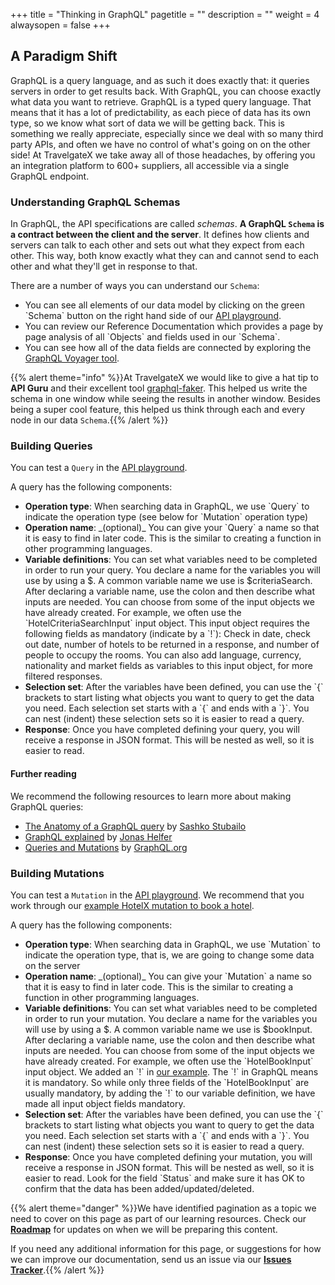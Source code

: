 +++
title = "Thinking in GraphQL"
pagetitle = ""
description = ""
weight = 4
alwaysopen = false
+++

## A Paradigm Shift

GraphQL is a query language, and as such it does exactly that: it queries servers in order to get results back. With GraphQL, you can choose exactly what data you want to retrieve. GraphQL is a typed query language. That means that it has a lot of predictability, as each piece of data has its own type, so we know what sort of data we will be getting back. This is something we really appreciate, especially since we deal with so many third party APIs, and often we have no control of what's going on on the other side! At TravelgateX we take away all of those headaches, by offering you an integration platform to 600+ suppliers, all accessible via a single GraphQL endpoint.

### Understanding GraphQL Schemas

In GraphQL, the API specifications are called _schemas_. **A GraphQL `Schema` is a contract between the client and the server**. It defines how clients and servers can talk to each other and sets out what they expect from each other. This way, both know exactly what they can and cannot send to each other and what they'll get in response to that.

There are a number of ways you can understand our `Schema`:
<ul><li>You can see all elements of our data model by clicking on the green `Schema` button on the right hand side of our <a href="api.travelgatex.com">API playground</a>.</li>
<li>You can review our Reference Documentation which provides a page by page analysis of all `Objects` and fields used in our `Schema`.</li>
  <li>You can see how all of the data fields are connected by exploring the <a href="https://api.travelgatex.com/voyager">GraphQL Voyager tool</a>.</li></ul>
  
{{% alert theme="info" %}}At TravelgateX we would like to give a hat tip to **API Guru** and their excellent tool [graphql-faker](https://github.com/APIs-guru/graphql-faker). This helped us write the schema in one window while seeing the results in another window. Besides being a super cool feature, this helped us think through each and every node in our data `Schema`.{{% /alert %}}

### Building Queries

You can test a `Query` in the <a href="api.travelgatex.com">API playground</a>.

A query has the following components:
<ul><li><strong>Operation type</strong>: When searching data in GraphQL, we use `Query` to indicate the operation type (see below for `Mutation` operation type)</li>
<li><strong>Operation name</strong>: _(optional)_ You can give your `Query` a name so that it is easy to find in later code. This is the similar to creating a function in other programming languages.</li>
<li><strong>Variable definitions</strong>: You can set what variables need to be completed in order to run your query. You declare a name for the variables you will use by using a $. A common variable name we use is $criteriaSearch. After declaring a variable name, use the colon and then describe what inputs are needed. You can choose from some of the input objects we have already created. For example, we often use the `HotelCriteriaSearchInput` input object. This input object requires the following fields as mandatory (indicate by a `!`): Check in date, check out date, number of hotels to be returned in a response, and number of people to occupy the rooms. You can also add language, currency, nationality and market fields as variables to this input object, for more filtered responses.</li> 
<li><strong>Selection set</strong>: After the variables have been defined, you can use the `{` brackets to start listing what objects you want to query to get the data you need. Each selection set starts with a `{` and ends with a `}`. You can nest (indent) these selection sets so it is easier to read a query.</li>
<li><strong>Response</strong>: Once you have completed defining your query, you will receive a response in JSON format. This will be nested as well, so it is easier to read.</li></ul>

#### Further reading
<p>We recommend the following resources to learn more about making GraphQL queries:
<ul><li><a href="https://dev-blog.apollodata.com/the-anatomy-of-a-graphql-query-6dffa9e9e747">The Anatomy of a GraphQL query</a> by <a href="https://github.com/stubailo">Sashko Stubailo</a></li>
  <li><a href="https://dev-blog.apollodata.com/graphql-explained-5844742f195e">GraphQL explained</a> by <a href="https://twitter.com/databricks">Jonas Helfer</a></li>
  <li><a href="https://graphql.org/learn/queries/">Queries and Mutations</a> by <a href="https://graphql.org/">GraphQL.org</a></li></ul></p>
  
### Building Mutations

You can test a `Mutation` in the <a href="api.travelgatex.com">API playground</a>. We recommend that you work through our <a href="/hotelx/quickstart/">example HotelX mutation to book a hotel</a>.

A query has the following components:
<ul><li><strong>Operation type</strong>: When searching data in GraphQL, we use `Mutation` to indicate the operation type, that is, we are going to change some data on the server</li>
<li><strong>Operation name</strong>: _(optional)_ You can give your `Mutation` a name so that it is easy to find in later code. This is the similar to creating a function in other programming languages.</li>
<li><strong>Variable definitions</strong>: You can set what variables need to be completed in order to run your mutation. You declare a name for the variables you will use by using a $. A common variable name we use is $bookInput. After declaring a variable name, use the colon and then describe what inputs are needed. You can choose from some of the input objects we have already created. For example, we often use the `HotelBookInput` input object. We added an `!` in <a href="/hotelx/quickstart/">our example</a>. The `!` in GraphQL means it is mandatory. So while only three fields of the `HotelBookInput` are usually mandatory, by adding the `!` to our variable definition, we have made all input object fields mandatory.</li>
<li><strong>Selection set</strong>: After the variables have been defined, you can use the `{` brackets to start listing what objects you want to query to get the data you need. Each selection set starts with a `{` and ends with a `}`. You can nest (indent) these selection sets so it is easier to read a query. </li>
<li><strong>Response</strong>: Once you have completed defining your mutation, you will receive a response in JSON format. This will be nested as well, so it is easier to read. Look for the field `Status` and make sure it has OK to confirm that the data has been added/updated/deleted.</li></ul>

{{% alert theme="danger" %}}We have identified pagination as a topic we need to cover on this page as part of our learning resources. Check our  <a href="https://github.com/orgs/travelgateX/projects/4"><strong>Roadmap</strong></a> for updates on when we will be preparing this content. 

If you need any additional information for this page, or suggestions for how we can improve our documentation, send us an issue via our <a href="https://github.com/travelgateX/Issue-tracker"><strong>Issues Tracker</strong></a>.{{% /alert %}}


